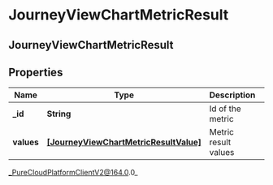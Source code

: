 # JourneyViewChartMetricResult

## JourneyViewChartMetricResult

## Properties

|Name | Type | Description | Notes|
|------------ | ------------- | ------------- | -------------|
| **_id** | **String** | Id of the metric | [optional] |
| **values** | [**[JourneyViewChartMetricResultValue]**](JourneyViewChartMetricResultValue) | Metric result values | [optional] |



_PureCloudPlatformClientV2@164.0.0_
